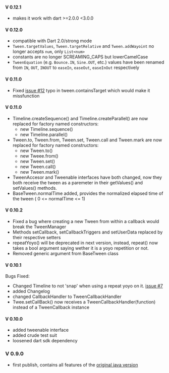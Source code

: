 #### V 0.12.1
* makes it work with dart >=2.0.0 <3.0.0

#### V 0.12.0

* compatible with Dart 2.0/strong mode
* `Tween.targetValues`, `Tween.targetRelative` and `Tween.addWayoint` no longer accepts `num`, only `List<num>`
* constants are no longer SCREAMING_CAPS but lowerCamelCase
* `TweenEquation` (e.g. `Bounce.IN`, `Sine.OUT`, etc.) values have been renamed from `IN`, `OUT`, `INOUT` to `easeIn`, `easeOut`, `easeInOut` respectively

#### V 0.11.0

* Fixed [issue #12](https://github.com/xaguzman/tween-engine-dart/issues/12) typo in tween.containsTarget which would make it missfunction

#### V 0.11.0

* Timeline.createSequence() and Timeline.createParallel() are now replaced for factory named constructors:
  * new Timeline.sequence()
  * new Timeline.parallel()
* Tween.to, Tween.from, Tween.set, Tween.call and Tween.mark are now replaced for factory named constructors:
  * new Tween.to()
  * new Tweee.from()
  * new Tween.set()
  * new Tween.call()
  * new Tween.mark()
* TweenAccesor and Tweenable interfaces have both changed, now they both receive the tween as a paremeter in their getValues() and setValues() methods.
* BaseTween.normalTime added, provides the normalized elapsed time of the tween ( 0 <= normalTime <= 1)

#### V 0.10.2

* Fixed a bug where creating a new Tween from within a callback would break the TweenManager
* Methods setCallback, setCallbackTriggers and setUserData replaced by their respective setters
* repeatYoyo() will be deprecated in next version, instead, repeat() now takes a bool argument saying wether it is a yoyo repetition or not.
* Removed generic argument from BaseTween class


#### V 0.10.1

Bugs Fixed:
* Changed Timeline to not 'snap' when using a repeat yoyo on it. [issue #7](https://github.com/xaguzman/tween-engine-dart/issues/7)
* added Changelog
* changed CallbackHandler to TweenCallbackHandler
* Twee.setCallBack() now receives a TweenCallbackHandler(function) instead of a TweenCallback instance

#### V 0.10.0

* added tweenable interface
* added crude test suit
* loosened dart sdk dependency

### V 0.9.0

* first publish, contains all features of the [original java version](https://github.com/AurelienRibon/universal-tween-engine)

